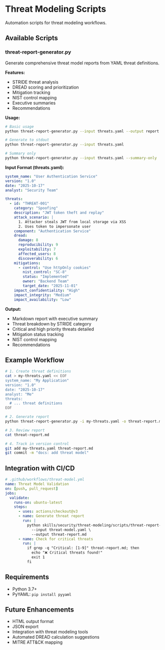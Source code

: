 # Threat Modeling Scripts

Automation scripts for threat modeling workflows.

## Available Scripts

### threat-report-generator.py

Generate comprehensive threat model reports from YAML threat definitions.

**Features:**

- STRIDE threat analysis
- DREAD scoring and prioritization
- Mitigation tracking
- NIST control mapping
- Executive summaries
- Recommendations

**Usage:**

```bash
# Basic usage
python threat-report-generator.py --input threats.yaml --output report.md

# Generate to stdout
python threat-report-generator.py --input threats.yaml

# Summary only
python threat-report-generator.py --input threats.yaml --summary-only
```

**Input Format (threats.yaml):**

```yaml
system_name: "User Authentication Service"
version: "1.0"
date: "2025-10-17"
analyst: "Security Team"

threats:
  - id: "THREAT-001"
    category: "Spoofing"
    description: "JWT token theft and replay"
    attack_scenario: |
      1. Attacker steals JWT from local storage via XSS
      2. Uses token to impersonate user
    component: "Authentication Service"
    dread:
      damage: 8
      reproducibility: 9
      exploitability: 7
      affected_users: 8
      discoverability: 6
    mitigations:
      - control: "Use httpOnly cookies"
        nist_control: "SC-8"
        status: "Implemented"
        owner: "Backend Team"
        target_date: "2025-11-01"
    impact_confidentiality: "High"
    impact_integrity: "Medium"
    impact_availability: "Low"
```

**Output:**

- Markdown report with executive summary
- Threat breakdown by STRIDE category
- Critical and high priority threats detailed
- Mitigation status tracking
- NIST control mapping
- Recommendations

## Example Workflow

```bash
# 1. Create threat definitions
cat > my-threats.yaml << EOF
system_name: "My Application"
version: "1.0"
date: "2025-10-17"
analyst: "Me"
threats:
  # ... threat definitions
EOF

# 2. Generate report
python threat-report-generator.py -i my-threats.yaml -o threat-report.md

# 3. Review report
cat threat-report.md

# 4. Track in version control
git add my-threats.yaml threat-report.md
git commit -m "docs: add threat model"
```

## Integration with CI/CD

```yaml
# .github/workflows/threat-model.yml
name: Threat Model Validation
on: [push, pull_request]
jobs:
  validate:
    runs-on: ubuntu-latest
    steps:
      - uses: actions/checkout@v3
      - name: Generate threat report
        run: |
          python skills/security/threat-modeling/scripts/threat-report-generator.py \
            --input threat-model.yaml \
            --output threat-report.md
      - name: Check for critical threats
        run: |
          if grep -q "Critical: [1-9]" threat-report.md; then
            echo "❌ Critical threats found!"
            exit 1
          fi
```

## Requirements

- Python 3.7+
- PyYAML: `pip install pyyaml`

## Future Enhancements

- HTML output format
- JSON export
- Integration with threat modeling tools
- Automated DREAD calculation suggestions
- MITRE ATT&CK mapping
